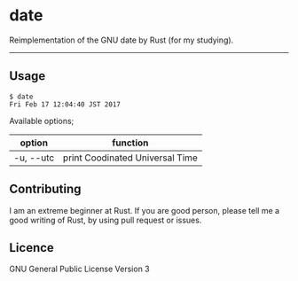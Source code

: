 # date

Reimplementation of the GNU date by Rust (for my studying).

- - -

## Usage

```shell
$ date
Fri Feb 17 12:04:40 JST 2017
```

Available options;

| option    | function                        |
|:---------:|:-------------------------------:|
| -u, --utc | print Coodinated Universal Time |

## Contributing

I am an extreme beginner at Rust. If you are good person, please tell me a good
writing of Rust, by using pull request or issues.

## Licence

GNU General Public License Version 3
